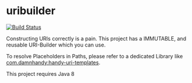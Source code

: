 uribuilder
==========
[![Build Status](https://travis-ci.org/httpcache4j/uribuilder.png)](https://travis-ci.org/httpcache4j/uribuilder)


Constructing URIs correctly is a pain. 
This project has a IMMUTABLE, and reusable URI-Builder which you can use.

To resolve Placeholders in Paths, please refer to a dedicated Library like
[com.damnhandy:handy-uri-templates](https://github.com/damnhandy/Handy-URI-Templates).

This project requires Java 8
